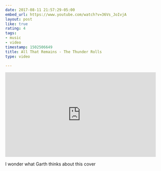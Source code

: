 ```yaml
---
date: 2017-08-11 21:57:29-05:00
embed_url: https://www.youtube.com/watch?v=36Vs_JoIvjA
layout: post
like: true
rating: 4
tags:
- music
- video
timestamp: 1502506649
title: All That Remains - The Thunder Rolls
type: video

---
```

<iframe width="480" height="270" src="https://www.youtube.com/embed/36Vs_JoIvjA?feature=oembed" frameborder="0" allowfullscreen></iframe>

I wonder what Garth thinks about this cover